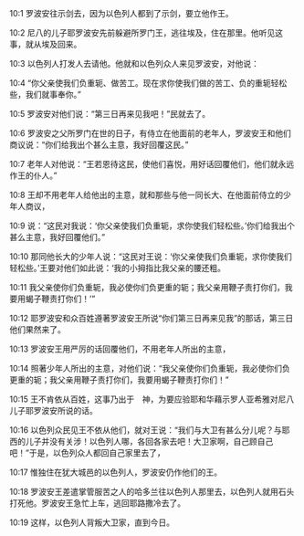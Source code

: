 <a id="1"></a>10:1  罗波安往示剑去，因为以色列人都到了示剑，要立他作王。  

<a id="2"></a>10:2  尼八的儿子耶罗波安先前躲避所罗门王，逃往埃及，住在那里。他听见这事，就从埃及回来。  

<a id="3"></a>10:3  以色列人打发人去请他。他就和以色列众人来见罗波安，对他说：  

<a id="4"></a>10:4  “你父亲使我们负重轭、做苦工。现在求你使我们做的苦工、负的重轭轻松些，我们就事奉你。”  

<a id="5"></a>10:5  罗波安对他们说：“第三日再来见我吧！”民就去了。  

<a id="6"></a>10:6  罗波安之父所罗门在世的日子，有侍立在他面前的老年人，罗波安王和他们商议说：“你们给我出个甚么主意，我好回覆这民。”  

<a id="7"></a>10:7  老年人对他说：“王若恩待这民，使他们喜悦，用好话回覆他们，他们就永远作王的仆人。”  

<a id="8"></a>10:8  王却不用老年人给他出的主意，就和那些与他一同长大、在他面前侍立的少年人商议，  

<a id="9"></a>10:9  说：“这民对我说：‘你父亲使我们负重轭，求你使我们轻松些。’你们给我出个甚么主意，我好回覆他们。”  

<a id="10"></a>10:10  那同他长大的少年人说：“这民对王说：‘你父亲使我们负重轭，求你使我们轻松些。’王要对他们如此说：‘我的小拇指比我父亲的腰还粗。  

<a id="11"></a>10:11  我父亲使你们负重轭，我必使你们负更重的轭；我父亲用鞭子责打你们，我要用蝎子鞭责打你们！’”  

<a id="12"></a>10:12  耶罗波安和众百姓遵著罗波安王所说“你们第三日再来见我”的那话，第三日他们果然来了。  

<a id="13"></a>10:13  罗波安王用严厉的话回覆他们，不用老年人所出的主意，  

<a id="14"></a>10:14  照著少年人所出的主意，对他们说：“我父亲使你们负重轭，我必使你们负更重的轭；我父亲用鞭子责打你们，我要用蝎子鞭责打你们！”  

<a id="15"></a>10:15  王不肯依从百姓，这事乃出于　神，为要应验耶和华藉示罗人亚希雅对尼八儿子耶罗波安所说的话。  

<a id="16"></a>10:16  以色列众民见王不依从他们，就对王说：“我们与大卫有甚么分儿呢？与耶西的儿子并没有关涉！以色列人哪，各回各家去吧！大卫家啊，自己顾自己吧！”于是，以色列众人都回自己家里去了，  

<a id="17"></a>10:17  惟独住在犹大城邑的以色列人，罗波安仍作他们的王。  

<a id="18"></a>10:18  罗波安王差遣掌管服苦之人的哈多兰往以色列人那里去，以色列人就用石头打死他。罗波安王急忙上车，逃回耶路撒冷去了。  

<a id="19"></a>10:19  这样，以色列人背叛大卫家，直到今日。  
